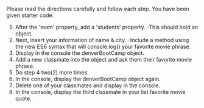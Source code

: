 Please read the directions carefully and follow each step. 
You have been given starter code. 

1. After the 'team' property, add a 'students' property.
  -This should hold an object.
2. Next, insert your information of name & city. 
  -Include a method using the new ES6 syntax that will console.log() your favorite movie phrase.
3. Display in the console the denverBootCamp object. 
4. Add a new classmate into the object and ask them their favorite movie phrase.
5. Do step 4 two(2) more times.
6. In the console, display the denverBootCamp object again.
7. Delete one of your classmates and display in the console. 
8. In the console, display the third classmate in your list favorite movie quote. 